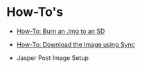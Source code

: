 # How-To's

* [How-To: Burn an .img to an SD](../jasper/install-image#writing-an-image-to-the-sd-card)

* [How-To: Download the Image using Sync](Using-SYNC-to-get-the-Image.md)

* Jasper Post Image Setup
